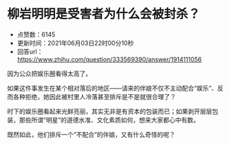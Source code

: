 # 柳岩明明是受害者为什么会被封杀？
- 点赞数：6145
- 更新时间：2021年06月03日22时00分10秒
- 回答url：https://www.zhihu.com/question/333569390/answer/1914111056
<body>
 <p data-pid="Fr30z5Q8">因为公众把娱乐圈看得太高了。</p>
 <p data-pid="6_M7UYeh">如果这件事发生在某个相对落后的地区——请来的伴娘不仅不主动配合“娱乐”、反而各种拒绝，她因此被村里人冷落甚至排斥是不是就很合理了？</p>
 <p data-pid="zEeq0zCs">时下的娱乐圈看起来光鲜亮丽，其实无非是有资本的包装而已；如果剥开层层包装，那些所谓“明星”的道德水准、文化素质如何，想来大家都心中有数。</p>
 <p data-pid="Gpf-v6V2">既然如此，他们排斥一个“不配合”的伴娘，又有什么奇怪的呢？</p>
</body>